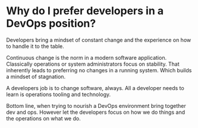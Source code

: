 # Why do I prefer developers in a DevOps position?

Developers bring a mindset of constant change and the experience on how to handle it to the table.

Continuous change is the norm in a modern software application. Classically operations or system administrators focus on stability. That inherently leads to preferring no changes in a running system. Which builds a mindset of stagnation.

A developers job is to change software, always. All a developer needs to learn is operations tooling and technology. 

Bottom line, when trying to nourish a DevOps environment bring together dev and ops. However let the developers focus on how we do things and the operations on what we do.